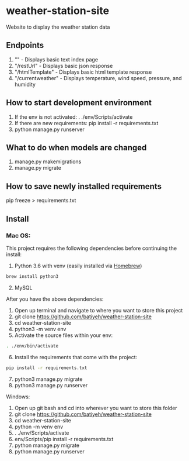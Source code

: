 # weather-station-site
Website to display the weather station data

## Endpoints
1. "" - Displays basic text index page
2. "/restUrl" - Displays basic json response
3. "/htmlTemplate" - Displays basic html template response
3. "/currentweather" - Displays temperature, wind speed, pressure, and humidity

## How to start development environment
1. If the env is not activated: . ./env/Scripts/activate
2. If there are new requirements: pip install -r requirements.txt
3. python manage.py runserver

## What to do when models are changed
1. manage.py makemigrations
2. manage.py migrate

## How to save newly installed requirements
pip freeze > requirements.txt

## Install 

### Mac OS:
This project requires the following dependencies before continuing the install:
1. Python 3.6 with venv (easily installed via [Homebrew](https://brew.sh))
```sh
brew install python3
```
2. MySQL

After you have the above dependencies:

1. Open up terminal and navigate to where you want to store this project
2. git clone https://github.com/batiyeh/weather-station-site
3. cd weather-station-site
4. python3 -m venv env
5. Activate the source files within your env:  
```sh
. ./env/bin/activate
```
6. Install the requirements that come with the project:
```sh
pip install -r requirements.txt
```
7. python3 manage.py migrate
8. python3 manage.py runserver

Windows: 

1. Open up git bash and cd into wherever you want to store this folder
2. git clone https://github.com/batiyeh/weather-station-site
3. cd weather-station-site
4. python -m venv env
5. . ./env/Scripts/activate
6. env/Scripts/pip install -r requirements.txt
7. python manage.py migrate
8. python manage.py runserver

